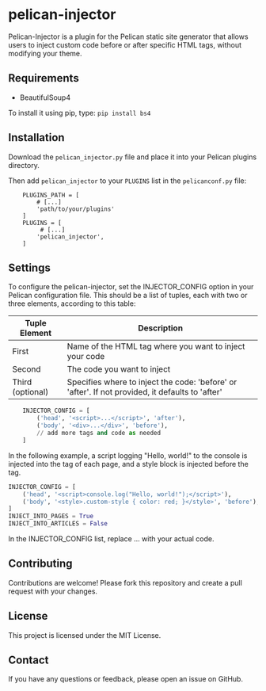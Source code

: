 # pelican-injector

Pelican-Injector is a plugin for the Pelican static site generator that
allows users to inject custom code before or after specific HTML tags,
without modifying your theme.

## Requirements

* BeautifulSoup4

To install it using pip, type: `pip install bs4`

## Installation

Download the `pelican_injector.py` file and place it into your Pelican plugins directory.

Then add `pelican_injector` to your `PLUGINS` list in the `pelicanconf.py` file:

```
    PLUGINS_PATH = [
        # [...]
        'path/to/your/plugins'
    ]
    PLUGINS = [
         # [...]
        'pelican_injector',
    ]
```


## Settings

To configure the pelican-injector, set the INJECTOR_CONFIG option in your
Pelican configuration file.  This should be a list of tuples, each with two
or three elements, according to this table:

| Tuple Element | Description |
| ------ | ----------- |
| First | Name of the HTML tag where you want to inject your code |
| Second | The code you want to inject |
| Third (optional) | Specifies where to inject the code: 'before' or 'after'. If not provided, it defaults to 'after' |

```python
    INJECTOR_CONFIG = [
        ('head', '<script>...</script>', 'after'),
        ('body', '<div>...</div>', 'before'),
        // add more tags and code as needed
    ]
```

In the following example, a script logging "Hello, world!" to the console is
injected into the <head> tag of each page, and a style block is injected
before the <body> tag.

```python
INJECTOR_CONFIG = [
    ('head', '<script>console.log("Hello, world!");</script>'),
    ('body', '<style>.custom-style { color: red; }</style>', 'before'),
]
INJECT_INTO_PAGES = True
INJECT_INTO_ARTICLES = False
```

In the INJECTOR_CONFIG list, replace ... with your actual code.

## Contributing
Contributions are welcome! Please fork this repository and create a pull request with your changes.

## License
This project is licensed under the MIT License.

## Contact
If you have any questions or feedback, please open an issue on GitHub.
